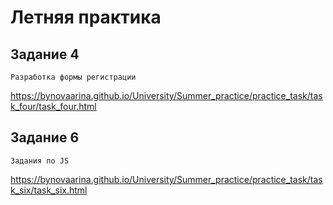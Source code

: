 # Летняя практика

## Задание 4
```
Разработка формы регистрации
```
https://bynovaarina.github.io/University/Summer_practice/practice_task/task_four/task_four.html

## Задание 6
```
Задания по JS
```
https://bynovaarina.github.io/University/Summer_practice/practice_task/task_six/task_six.html


